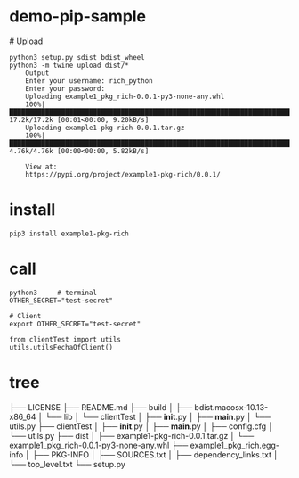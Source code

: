 # demo-pip-sample

# Upload

```
python3 setup.py sdist bdist_wheel
python3 -m twine upload dist/*
    Output
    Enter your username: rich_python
    Enter your password: 
    Uploading example1_pkg_rich-0.0.1-py3-none-any.whl
    100%|██████████████████████████████████████████████████████████████████████████████████████████████████████████████| 17.2k/17.2k [00:01<00:00, 9.20kB/s]
    Uploading example1-pkg-rich-0.0.1.tar.gz
    100%|██████████████████████████████████████████████████████████████████████████████████████████████████████████████| 4.76k/4.76k [00:00<00:00, 5.82kB/s]

    View at:
    https://pypi.org/project/example1-pkg-rich/0.0.1/
```

# install
```
pip3 install example1-pkg-rich
```

# call
```
python3     # terminal
OTHER_SECRET="test-secret"

# Client
export OTHER_SECRET="test-secret"

from clientTest import utils
utils.utilsFechaOfClient()
```

# tree

├── LICENSE
├── README.md
├── build
│   ├── bdist.macosx-10.13-x86_64
│   └── lib
│       └── clientTest
│           ├── __init__.py
│           ├── __main__.py
│           └── utils.py
├── clientTest
│   ├── __init__.py
│   ├── __main__.py
│   ├── config.cfg
│   └── utils.py
├── dist
│   ├── example1-pkg-rich-0.0.1.tar.gz
│   └── example1_pkg_rich-0.0.1-py3-none-any.whl
├── example1_pkg_rich.egg-info
│   ├── PKG-INFO
│   ├── SOURCES.txt
│   ├── dependency_links.txt
│   └── top_level.txt
└── setup.py
